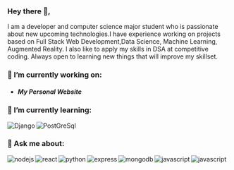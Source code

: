 ### Hey there 👋,

I am a developer and computer science major student who is passionate about new upcoming technologies.I have experience working on projects based on Full Stack Web Development,Data Science, Machine Learning, Augmented Reality. I also like to apply my skills in DSA at competitive coding. Always open to learning new things that will improve my skillset.


### 🔭 I’m currently working on:
  * ##### My Personal Website
### 🌱 I’m currently learning:
  <img align="left" alt="Django" src="https://img.shields.io/badge/Django-092E20?style=for-the-badge&logo=django&logoColor=white" />
  <img align="left" alt="PostGreSql" src="https://img.shields.io/badge/PostgreSQL-316192?style=for-the-badge&logo=postgresql&logoColor=white" />

<br>

### 💬 Ask me about:
  <img align="left" alt="nodejs" src="https://img.shields.io/badge/node.js%20-%2343853D.svg?&style=for-the-badge&logo=node.js&logoColor=white" />
  <img align="left" alt="react" src="https://img.shields.io/badge/react%20-%2320232a.svg?&style=for-the-badge&logo=react&logoColor=%2361DAFB" />
  <img align="left" alt="python" src="https://img.shields.io/badge/Python-3776AB?style=for-the-badge&logo=python&logoColor=white" />
  <img align="left" alt="express" src="https://img.shields.io/badge/Express.js-404D59?style=for-the-badge" />
  <img align="left" alt="mongodb" src="https://img.shields.io/badge/MongoDB-4EA94B?style=for-the-badge&logo=mongodb&logoColor=white" />
  <img align="left" alt="javascript" src="https://img.shields.io/badge/JavaScript-F7DF1E?style=for-the-badge&logo=javascript&logoColor=black" />
  <img align="left" alt="javascript" src="https://img.shields.io/badge/Flask-000000?style=for-the-badge&logo=flask&logoColor=white" />

<br>



<br>
<!--
**prathameshkurunkar7/prathameshkurunkar7** is a ✨ _special_ ✨ repository because its `README.md` (this file) appears on your GitHub profile.

Here are some ideas to get you started:
###  📫 How to reach me:
  
[<img align="left" alt="linked-in" src="https://img.shields.io/badge/linkedin-%230077B5.svg?&style=for-the-badge&logo=linkedin&logoColor=white"/>](www.linkedin.com/in/prathamesh-kurunkar-ba399b192)
- 👯 I’m looking to collaborate on ...
- 🤔 I’m looking for help with ...
- 💬 Ask me about ...
- 📫 How to reach me: ...
- 😄 Pronouns: ...
- ⚡ Fun fact: ...
-->
